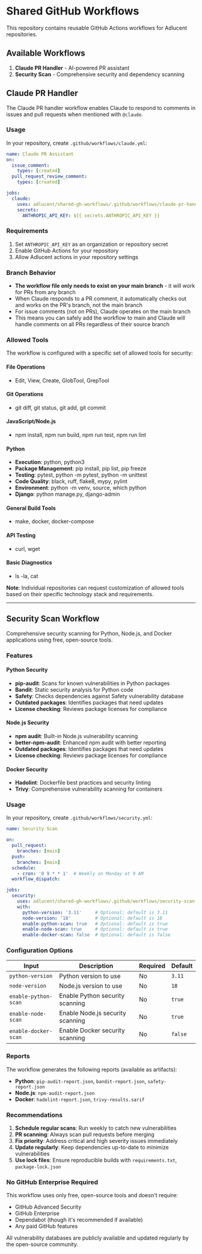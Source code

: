 # Shared GitHub Workflows

This repository contains reusable GitHub Actions workflows for Adlucent repositories.

## Available Workflows

1. **Claude PR Handler** - AI-powered PR assistant
2. **Security Scan** - Comprehensive security and dependency scanning

## Claude PR Handler

The Claude PR handler workflow enables Claude to respond to comments in issues and pull requests when mentioned with `@claude`.

### Usage

In your repository, create `.github/workflows/claude.yml`:

```yaml
name: Claude PR Assistant
on:
  issue_comment:
    types: [created]
  pull_request_review_comment:
    types: [created]

jobs:
  claude:
    uses: adlucent/shared-gh-workflows/.github/workflows/claude-pr-handler.yml@main
    secrets:
      ANTHROPIC_API_KEY: ${{ secrets.ANTHROPIC_API_KEY }}
```

### Requirements

1. Set `ANTHROPIC_API_KEY` as an organization or repository secret
2. Enable GitHub Actions for your repository
3. Allow Adlucent actions in your repository settings

### Branch Behavior

- **The workflow file only needs to exist on your main branch** - it will work for PRs from any branch
- When Claude responds to a PR comment, it automatically checks out and works on the PR's branch, not the main branch
- For issue comments (not on PRs), Claude operates on the main branch
- This means you can safely add the workflow to main and Claude will handle comments on all PRs regardless of their source branch

### Allowed Tools

The workflow is configured with a specific set of allowed tools for security:

#### File Operations
- Edit, View, Create, GlobTool, GrepTool

#### Git Operations  
- git diff, git status, git add, git commit

#### JavaScript/Node.js
- npm install, npm run build, npm run test, npm run lint

#### Python
- **Execution**: python, python3
- **Package Management**: pip install, pip list, pip freeze
- **Testing**: pytest, python -m pytest, python -m unittest
- **Code Quality**: black, ruff, flake8, mypy, pylint
- **Environment**: python -m venv, source, which python
- **Django**: python manage.py, django-admin

#### General Build Tools
- make, docker, docker-compose

#### API Testing
- curl, wget

#### Basic Diagnostics
- ls -la, cat

**Note**: Individual repositories can request customization of allowed tools based on their specific technology stack and requirements.

---

## Security Scan Workflow

Comprehensive security scanning for Python, Node.js, and Docker applications using free, open-source tools.

### Features

#### Python Security
- **pip-audit**: Scans for known vulnerabilities in Python packages
- **Bandit**: Static security analysis for Python code
- **Safety**: Checks dependencies against Safety vulnerability database
- **Outdated packages**: Identifies packages that need updates
- **License checking**: Reviews package licenses for compliance

#### Node.js Security  
- **npm audit**: Built-in Node.js vulnerability scanning
- **better-npm-audit**: Enhanced npm audit with better reporting
- **Outdated packages**: Identifies packages that need updates
- **License checking**: Reviews package licenses for compliance

#### Docker Security
- **Hadolint**: Dockerfile best practices and security linting
- **Trivy**: Comprehensive vulnerability scanning for containers

### Usage

In your repository, create `.github/workflows/security.yml`:

```yaml
name: Security Scan

on:
  pull_request:
    branches: [main]
  push:
    branches: [main]
  schedule:
    - cron: '0 9 * * 1'  # Weekly on Monday at 9 AM
  workflow_dispatch:

jobs:
  security:
    uses: adlucent/shared-gh-workflows/.github/workflows/security-scan.yml@main
    with:
      python-version: '3.11'     # Optional: default is 3.11
      node-version: '18'         # Optional: default is 18
      enable-python-scan: true   # Optional: default is true
      enable-node-scan: true     # Optional: default is true
      enable-docker-scan: false  # Optional: default is false
```

### Configuration Options

| Input | Description | Required | Default |
|-------|------------|----------|---------|
| `python-version` | Python version to use | No | `3.11` |
| `node-version` | Node.js version to use | No | `18` |
| `enable-python-scan` | Enable Python security scanning | No | `true` |
| `enable-node-scan` | Enable Node.js security scanning | No | `true` |
| `enable-docker-scan` | Enable Docker security scanning | No | `false` |

### Reports

The workflow generates the following reports (available as artifacts):
- **Python**: `pip-audit-report.json`, `bandit-report.json`, `safety-report.json`
- **Node.js**: `npm-audit-report.json`
- **Docker**: `hadolint-report.json`, `trivy-results.sarif`

### Recommendations

1. **Schedule regular scans**: Run weekly to catch new vulnerabilities
2. **PR scanning**: Always scan pull requests before merging
3. **Fix priority**: Address critical and high severity issues immediately
4. **Update regularly**: Keep dependencies up-to-date to minimize vulnerabilities
5. **Use lock files**: Ensure reproducible builds with `requirements.txt`, `package-lock.json`

### No GitHub Enterprise Required

This workflow uses only free, open-source tools and doesn't require:
- GitHub Advanced Security
- GitHub Enterprise
- Dependabot (though it's recommended if available)
- Any paid GitHub features

All vulnerability databases are publicly available and updated regularly by the open-source community.